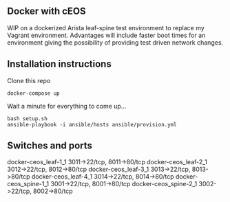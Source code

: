 ## Docker with cEOS

WIP on a dockerized Arista leaf-spine test environment to replace my Vagrant environment. Advantages will include faster boot times for an environment giving the possibility of providing test driven network changes.

## Installation instructions

Clone this repo
````
docker-compose up
````
Wait a minute for everything to come up...
````
bash setup.sh
ansible-playbook -i ansible/hosts ansible/provision.yml
````

## Switches and ports

docker-ceos_leaf-1_1 3011->22/tcp, 8011->80/tcp
docker-ceos_leaf-2_1 3012->22/tcp, 8012->80/tcp
docker-ceos_leaf-3_1 3013->22/tcp, 8013->80/tcp
docker-ceos_leaf-4_1 3014->22/tcp, 8014->80/tcp
docker-ceos_spine-1_1 3001->22/tcp, 8001->80/tcp
docker-ceos_spine-2_1 3002->22/tcp, 8002->80/tcp
